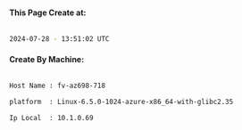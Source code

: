 
   
#### This Page Create at:

```bash

2024-07-28 - 13:51:02 UTC

```

#### Create By Machine:

```bash

Host Name : fv-az698-718

platform  : Linux-6.5.0-1024-azure-x86_64-with-glibc2.35

Ip Local  : 10.1.0.69

```

